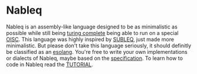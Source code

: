 # Nableq
Nableq is an assembly-like language designed to be as minimalistic as possible while still being [turing complete](https://en.wikipedia.org/wiki/Turing_completeness) being able to run on a special [OISC](https://en.wikipedia.org/wiki/One-instruction_set_computer). This language was highly inspired by [SUBLEQ](https://en.wikipedia.org/wiki/One-instruction_set_computer#Subtract_and_branch_if_less_than_or_equal_to_zero), just made more minimalistic. But please don't take this language seriously, it should definitly be classified as an [esolang](https://en.wikipedia.org/wiki/Esoteric_programming_language). You're free to write your own implementations or dialects of Nableq, maybe based on the [specification](https://github.com/HeyTomCat/ProgramLangs/blob/main/langs/nableq/spec.md). To learn how to code in Nableq read the [TUTORIAL](https://github.com/HeyTomCat/ProgramLangs/blob/main/langs/nableq/tutorial.md).